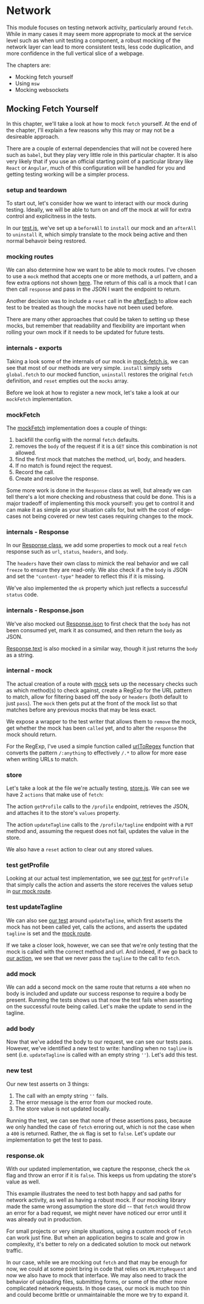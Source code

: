 # Network

This module focuses on testing network activity, particularly around `fetch`. While in many cases it may
seem more appropriate to mock at the service level such as when unit testing a component, a robust mocking
of the network layer can lead to more consistent tests, less code duplication, and more confidence in the
full vertical slice of a webpage.

The chapters are:
 - Mocking fetch yourself
 - Using `msw`
 - Mocking websockets

## Mocking Fetch Yourself

In this chapter, we'll take a look at how to mock `fetch` yourself. At the end of the chapter, I'll explain a few reasons
why this may or may not be a desireable approach.

There are a couple of external dependencies that will not be covered here such as `babel`, but they play very little role
in this particular chapter. It is also very likely that if you use an official starting point of a particular library like
`React` or `Angular`, much of this configuration will be handled for you and getting testing working will be a simpler
process.

### setup and teardown

To start out, let's consider how we want to interact with our mock during testing. Ideally, we will
be able to turn on and off the mock at will for extra control and explicitness in the tests.

In our [test.js](/Network/custom/test.js#L7-13), we've set up a `beforeAll` to `install` our mock
and an `afterAll` to `uninstall` it, which simply translate to the mock being active and then normal
behavoir being restored.

### mocking routes

We can also determine how we want to be able to mock routes. I've chosen to use a `mock` method that accepts one or more methods,
a url pattern, and a few extra options not shown [here](/Network/custom/test.js#L15-26). The return of this call is a mock that
I can then call `response` and pass in the JSON I want the endpoint to return.

Another decision was to include a `reset` call in the [afterEach](/Network/custom/test.js#L28-31) to allow each test to be treated
as though the mocks have not been used before.

There are many other approaches that could be taken to setting up these mocks, but remember that readability and flexibility
are important when rolling your own mock if it needs to be updated for future tests.

### internals - exports

Taking a look some of the internals of our mock in [mock-fetch.js](/Network/custom/mock-fetch.js#L144-155), we can see that most of our
methods are very simple. `install` simply sets `global.fetch` to our mocked function, `uninstall` restores the original `fetch`
definition, and `reset` empties out the `mocks` array.

Before we look at how to register a new mock, let's take a look at our `mockFetch` implementation.

### mockFetch

The [mockFetch](/Network/custom/mock-fetch.js#L86-107) implementation does a couple of things:

 1) backfill the config with the normal `fetch` defaults.
 2) removes the `body` of the request if it is a `GET` since this combination is not allowed.
 3) find the first mock that matches the method, url, body, and headers.
 4) If no match is found reject the request.
 5) Record the call.
 6) Create and resolve the response.

Some more work is done in the `Response` class as well, but already we can tell there's a lot more checking
and robustness that could be done. This is a major tradeoff of implementing this mock yourself: you get to
control it and can make it as simple as your situation calls for, but with the cost of edge-cases not
being covered or new test cases requiring changes to the mock.

### internals - Response

In our [Response class](/Network/custom/mock-fetch.js#L29-47), we add some properties to mock out a real `fetch` response
such as `url`, `status`, `headers`, and `body`.

The `headers` have their own class to mimick the real behavior and we call `freeze` to ensure they are read-only. We also
check if a the `body` is JSON and set the `"content-type"` header to reflect this if it is missing.

We've also implemented the `ok` property which just reflects a successful `status` code.

### internals - Response.json

We've also mocked out [Response.json](/Network/custom/mock-fetch.js#L49-65) to first check that the `body` has
not been consumed yet, mark it as consumed, and then return the `body` as JSON.

[Response.text](/Network/custom/mock-fetch.js#L67-75) is also mocked in a similar way, though it just returns
the `body` as a string.

### internal - mock

The actual creation of a route with [mock](/Network/custom/mock-fetch.js#L116-142) sets up the necessary checks
such as which method(s) to check against, create a RegExp for the URL pattern to match, allow for filtering based off the
`body` or `headers` (both default to just `pass`). The `mock` then gets put at the front of the mock list so that
matches before any previous mocks that may be less exact.

We expose a wrapper to the test writer that allows them to `remove` the mock, get whether the mock has been `called` yet,
and to alter the `response` the mock should return.

For the RegExp, I've used a simple function called [urlToRegex](/Network/custom/mock-fetch.js#L112-114) function that converts
the pattern `/:anything` to effectively `/.*` to allow for more ease when writing URLs to match.

### store

Let's take a look at the file we're actually testing, [store.js](/Network/custom/store.js#L4-27). We can see we have 2 `actions`
that make use of `fetch`:

The action `getProfile` calls to the `/profile` endpoint, retrieves the JSON, and attaches it to the store's `values` property.

The action `updateTagline` calls to the `/profile/tagline` endpoint with a `PUT` method and, assuming the request does not fail,
updates the value in the store.

We also have a `reset` action to clear out any stored values.

### test getProfile

Looking at our actual test implementation, we see [our test](/Network/custom/test.js#L33-38) for `getProfile` that simply calls
the action and asserts the store receives the values setup in [our mock route](/Network/custom/test.js#L16-21).

### test updateTagline

We can also see [our test](/Network/custom/test.js#L40-49) around `updateTagline`, which first asserts the mock has
not been called yet, calls the actions, and asserts the updated `tagline` is set and the [mock route](/Network/custom/test.js#L23-25).

If we take a closer look, however, we can see that we're only testing that the mock is called with the correct
method and url. And indeed, if we go back to [our action](/Network/custom/store.js#L14-21), we see that we never
pass the `tagline` to the call to `fetch`.

### add mock

We can add a second mock on the same route that returns a `400` when no body is included and update our success
response to require a body be present. Running the tests shows us that now the test fails when asserting on the
successful route being called. Let's make the update to send in the tagline.

### add body

Now that we've added the body to our request, we can see our tests pass. However, we've identified a new test to write:
handling when no `tagline` is sent (i.e. `updateTagline` is called with an empty string `''`). Let's add this test.

### new test

Our new test asserts on 3 things:

1) The call with an empty string `''` fails.
2) The error message is the error from our mocked route.
3) The store value is not updated locally.

Running the test, we can see that none of these assertions pass, because we only handled the case of `fetch`
erroring out, which is not the case when a `400` is returned. Rather, the `ok` flag is set to `false`. Let's
update our implementation to get the test to pass.

### response.ok

With our updated implementation, we capture the response, check the `ok` flag and throw an error if it
is `false`. This keeps us from updating the store's value as well.

This example illustrates the need to test both happy and sad paths for network activity, as well as
having a robust mock. If our mocking library made the same wrong assumption the store did -- that `fetch`
would throw an error for a bad request, we might never have noticed our error until it was already
out in production.

For small projects or very simple situations, using a custom mock of `fetch` can work just fine. But when
an application begins to scale and grow in complexity, it's better to rely on a dedicated solution to
mock out network traffic.

In our case, while we are mocking out `fetch` and that may be enough for now, we could at some point bring
in code that relies on `XMLHttpRequest` and now we also have to mock that interface. We may also need to
track the behavior of uploading files, submitting forms, or some of the other more complicated network
requests. In those cases, our mock is much too thin and could become brittle or unmaintainable the more
we try to expand it.
